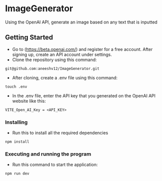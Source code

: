 # ImageGenerator
Using the OpenAI API, generate an image based on any text that is inputted

## Getting Started
* Go to (https://beta.openai.com/) and register for a free account. After signing up, create an API account under settings. 
* Clone the repository using this command:
```
git@github.com:aneeshv12/ImageGenerator.git
```
* After cloning, create a .env file using this command:
```
touch .env
```
* In the .env file, enter the API key that you generated on the OpenAI API website like this:
```
VITE_Open_AI_Key = <API_KEY>
```

### Installing
* Run this to install all the required dependencies
```
npm install
```

### Executing and running the program
* Run this command to start the application:
```
npm run dev
```